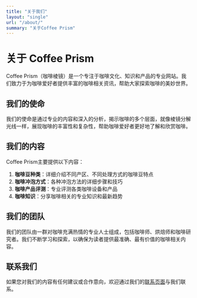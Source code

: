 ```yaml
---
title: "关于我们"
layout: "single"
url: "/about/"
summary: "关于Coffee Prism"
---
```


# 关于 Coffee Prism

Coffee Prism（咖啡棱镜）是一个专注于咖啡文化、知识和产品的专业网站。我们致力于为咖啡爱好者提供丰富的咖啡相关资讯，帮助大家探索咖啡的美妙世界。

## 我们的使命

我们的使命是通过专业的内容和深入的分析，揭示咖啡的多个层面，就像棱镜分解光线一样，展现咖啡的丰富性和复杂性，帮助咖啡爱好者更好地了解和欣赏咖啡。

## 我们的内容

Coffee Prism主要提供以下内容：

1. **咖啡豆种类**：详细介绍不同产区、不同处理方式的咖啡豆特点
2. **咖啡冲泡方式**：各种冲泡方法的详细步骤和技巧
3. **咖啡产品评测**：专业评测各类咖啡设备和产品
4. **咖啡知识**：分享咖啡相关的专业知识和最新趋势

## 我们的团队

我们的团队由一群对咖啡充满热情的专业人士组成，包括咖啡师、烘焙师和咖啡研究者。我们不断学习和探索，以确保为读者提供最准确、最有价值的咖啡相关内容。

## 联系我们

如果您对我们的内容有任何建议或合作意向，欢迎通过我们的[联系页面](/contact/)与我们联系。 